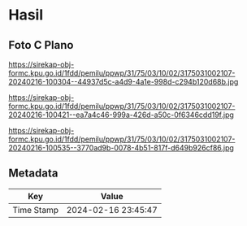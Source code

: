 # Hasil

## Foto C Plano

https://sirekap-obj-formc.kpu.go.id/1fdd/pemilu/ppwp/31/75/03/10/02/3175031002107-20240216-100304--44937d5c-a4d9-4a1e-998d-c294b120d68b.jpg

https://sirekap-obj-formc.kpu.go.id/1fdd/pemilu/ppwp/31/75/03/10/02/3175031002107-20240216-100421--ea7a4c46-999a-426d-a50c-0f6346cdd19f.jpg

https://sirekap-obj-formc.kpu.go.id/1fdd/pemilu/ppwp/31/75/03/10/02/3175031002107-20240216-100535--3770ad9b-0078-4b51-817f-d649b926cf86.jpg


## Metadata

| Key        | Value               |
| ---------- | ------------------- |
| Time Stamp | 2024-02-16 23:45:47 |



